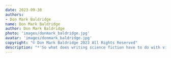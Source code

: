 ```yaml
---
date: 2023-09-30
authors:
- Don Mark Baldridge
name: Don Mark Baldridge
author: Don Mark Baldridge
photo: 'images/donmark_baldridge.jpg'
avatar: 'images/donmark_baldridge.jpg'
copyright: "© Don Mark Baldridge 2023 All Rights Reserved"
description: "*'So what does writing science fiction have to do with video game development?'* ***Don Mark Baldridge*** *grew up in the American Southwest, where the core of* Border Patrol *unfolds. He's developing a video game based on this story. Xeet him, while it lasts,* [@DonMarkMaker](https://twitter.com/DonMarkMaker).*"
---
```

